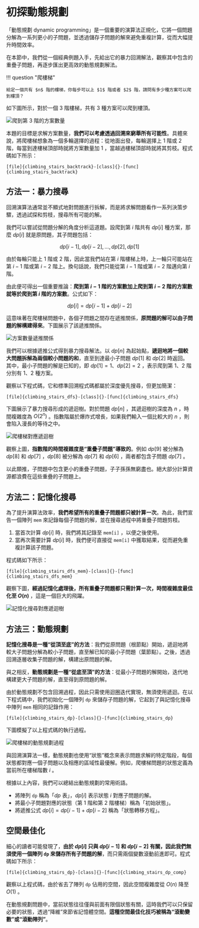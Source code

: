 # 初探動態規劃

「動態規劃 dynamic programming」是一個重要的演算法正規化，它將一個問題分解為一系列更小的子問題，並透過儲存子問題的解來避免重複計算，從而大幅提升時間效率。

在本節中，我們從一個經典例題入手，先給出它的暴力回溯解法，觀察其中包含的重疊子問題，再逐步匯出更高效的動態規劃解法。

!!! question "爬樓梯"

    給定一個共有 $n$ 階的樓梯，你每步可以上 $1$ 階或者 $2$ 階，請問有多少種方案可以爬到樓頂？

如下圖所示，對於一個 $3$ 階樓梯，共有 $3$ 種方案可以爬到樓頂。

![爬到第 3 階的方案數量](intro_to_dynamic_programming.assets/climbing_stairs_example.png)

本題的目標是求解方案數量，**我們可以考慮透過回溯來窮舉所有可能性**。具體來說，將爬樓梯想象為一個多輪選擇的過程：從地面出發，每輪選擇上 $1$ 階或 $2$ 階，每當到達樓梯頂部時就將方案數量加 $1$ ，當越過樓梯頂部時就將其剪枝。程式碼如下所示：

```src
[file]{climbing_stairs_backtrack}-[class]{}-[func]{climbing_stairs_backtrack}
```

## 方法一：暴力搜尋

回溯演算法通常並不顯式地對問題進行拆解，而是將求解問題看作一系列決策步驟，透過試探和剪枝，搜尋所有可能的解。

我們可以嘗試從問題分解的角度分析這道題。設爬到第 $i$ 階共有 $dp[i]$ 種方案，那麼 $dp[i]$ 就是原問題，其子問題包括：

$$
dp[i-1], dp[i-2], \dots, dp[2], dp[1]
$$

由於每輪只能上 $1$ 階或 $2$ 階，因此當我們站在第 $i$ 階樓梯上時，上一輪只可能站在第 $i - 1$ 階或第 $i - 2$ 階上。換句話說，我們只能從第 $i -1$ 階或第 $i - 2$ 階邁向第 $i$ 階。

由此便可得出一個重要推論：**爬到第 $i - 1$ 階的方案數加上爬到第 $i - 2$ 階的方案數就等於爬到第 $i$ 階的方案數**。公式如下：

$$
dp[i] = dp[i-1] + dp[i-2]
$$

這意味著在爬樓梯問題中，各個子問題之間存在遞推關係，**原問題的解可以由子問題的解構建得來**。下圖展示了該遞推關係。

![方案數量遞推關係](intro_to_dynamic_programming.assets/climbing_stairs_state_transfer.png)

我們可以根據遞推公式得到暴力搜尋解法。以 $dp[n]$ 為起始點，**遞迴地將一個較大問題拆解為兩個較小問題的和**，直至到達最小子問題 $dp[1]$ 和 $dp[2]$ 時返回。其中，最小子問題的解是已知的，即 $dp[1] = 1$、$dp[2] = 2$ ，表示爬到第 $1$、$2$ 階分別有 $1$、$2$ 種方案。

觀察以下程式碼，它和標準回溯程式碼都屬於深度優先搜尋，但更加簡潔：

```src
[file]{climbing_stairs_dfs}-[class]{}-[func]{climbing_stairs_dfs}
```

下圖展示了暴力搜尋形成的遞迴樹。對於問題 $dp[n]$ ，其遞迴樹的深度為 $n$ ，時間複雜度為 $O(2^n)$ 。指數階屬於爆炸式增長，如果我們輸入一個比較大的 $n$ ，則會陷入漫長的等待之中。

![爬樓梯對應遞迴樹](intro_to_dynamic_programming.assets/climbing_stairs_dfs_tree.png)

觀察上圖，**指數階的時間複雜度是“重疊子問題”導致的**。例如 $dp[9]$ 被分解為 $dp[8]$ 和 $dp[7]$ ，$dp[8]$ 被分解為 $dp[7]$ 和 $dp[6]$ ，兩者都包含子問題 $dp[7]$ 。

以此類推，子問題中包含更小的重疊子問題，子子孫孫無窮盡也。絕大部分計算資源都浪費在這些重疊的子問題上。

## 方法二：記憶化搜尋

為了提升演算法效率，**我們希望所有的重疊子問題都只被計算一次**。為此，我們宣告一個陣列 `mem` 來記錄每個子問題的解，並在搜尋過程中將重疊子問題剪枝。

1. 當首次計算 $dp[i]$ 時，我們將其記錄至 `mem[i]` ，以便之後使用。
2. 當再次需要計算 $dp[i]$ 時，我們便可直接從 `mem[i]` 中獲取結果，從而避免重複計算該子問題。

程式碼如下所示：

```src
[file]{climbing_stairs_dfs_mem}-[class]{}-[func]{climbing_stairs_dfs_mem}
```

觀察下圖，**經過記憶化處理後，所有重疊子問題都只需計算一次，時間複雜度最佳化至 $O(n)$** ，這是一個巨大的飛躍。

![記憶化搜尋對應遞迴樹](intro_to_dynamic_programming.assets/climbing_stairs_dfs_memo_tree.png)

## 方法三：動態規劃

**記憶化搜尋是一種“從頂至底”的方法**：我們從原問題（根節點）開始，遞迴地將較大子問題分解為較小子問題，直至解已知的最小子問題（葉節點）。之後，透過回溯逐層收集子問題的解，構建出原問題的解。

與之相反，**動態規劃是一種“從底至頂”的方法**：從最小子問題的解開始，迭代地構建更大子問題的解，直至得到原問題的解。

由於動態規劃不包含回溯過程，因此只需使用迴圈迭代實現，無須使用遞迴。在以下程式碼中，我們初始化一個陣列 `dp` 來儲存子問題的解，它起到了與記憶化搜尋中陣列 `mem` 相同的記錄作用：

```src
[file]{climbing_stairs_dp}-[class]{}-[func]{climbing_stairs_dp}
```

下圖模擬了以上程式碼的執行過程。

![爬樓梯的動態規劃過程](intro_to_dynamic_programming.assets/climbing_stairs_dp.png)

與回溯演算法一樣，動態規劃也使用“狀態”概念來表示問題求解的特定階段，每個狀態都對應一個子問題以及相應的區域性最優解。例如，爬樓梯問題的狀態定義為當前所在樓梯階數 $i$ 。

根據以上內容，我們可以總結出動態規劃的常用術語。

- 將陣列 `dp` 稱為「$dp$ 表」，$dp[i]$ 表示狀態 $i$ 對應子問題的解。
- 將最小子問題對應的狀態（第 $1$ 階和第 $2$ 階樓梯）稱為「初始狀態」。
- 將遞推公式 $dp[i] = dp[i-1] + dp[i-2]$ 稱為「狀態轉移方程」。

## 空間最佳化

細心的讀者可能發現了，**由於 $dp[i]$ 只與 $dp[i-1]$ 和 $dp[i-2]$ 有關，因此我們無須使用一個陣列 `dp` 來儲存所有子問題的解**，而只需兩個變數滾動前進即可。程式碼如下所示：

```src
[file]{climbing_stairs_dp}-[class]{}-[func]{climbing_stairs_dp_comp}
```

觀察以上程式碼，由於省去了陣列 `dp` 佔用的空間，因此空間複雜度從 $O(n)$ 降至 $O(1)$ 。

在動態規劃問題中，當前狀態往往僅與前面有限個狀態有關，這時我們可以只保留必要的狀態，透過“降維”來節省記憶體空間。**這種空間最佳化技巧被稱為“滾動變數”或“滾動陣列”**。
